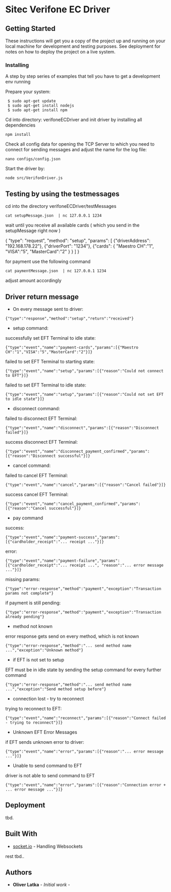 # Sitec Verifone EC Driver

## Getting Started

These instructions will get you a copy of the project up and running on your local machine for development and testing purposes. See deployment for notes on how to deploy the project on a live system.

### Installing

A step by step series of examples that tell you have to get a development env running

Prepare your system:
```
 $ sudo apt-get update
 $ sudo apt-get install nodejs
 $ sudo apt-get install npm
```
Cd into directory: verifoneECDriver and init driver by installing all dependencies
```
npm install
```

Check all config data for opening the TCP Server to which you need to connect for sending messages and adjust the name for the log file:

```
nano configs/config.json
```

Start the driver by:

```
node src/VerifonDriver.js
```



## Testing by using the testmessages

cd into the directory verifoneECDriver/testMessages

```
cat setupMessage.json  | nc 127.0.0.1 1234
```

wait until you receive all available cards ( which you send in the setupMessage right now )

{
  "type": "request",
  "method": "setup",
  "params": [
    {"driverAddress": "192.168.178.22"},
    {"driverPort": "1234"},
    {"cards": {
      "Maestro CH":"1",
      "VISA":"5",
      "MasterCard":"2"
      }
    }
  ]
}

for payment use the following command
```
cat paymentMessage.json  | nc 127.0.0.1 1234
```
adjust amount accordingly



## Driver return message

* On every message sent to driver:
```
{"type":"response","method":"setup","return":"received"}
```


* setup command:

successfully set EFT Terminal to idle state:
```
{"type":"event","name":"payment-cards","params":[{"Maestro CH":"1","VISA":"5","MasterCard":"2"}]}
```

failed to set EFT Terminal to starting state:
```
{"type":"event","name":"setup","params":[{"reason":"Could not connect to EFT"}]}
```

failed to set EFT Terminal to idle state:
```
{"type":"event","name":"setup","params":[{"reason":"Could not set EFT to idle state"}]}
```


*  disconnect command:

failed to disconnect EFT Terminal:
```
{"type":"event","name":"disconnect","params":[{"reason":"Disconnect failed"}]}
```

success disconnect EFT Terminal:
```
{"type":"event","name":"disconnect_payment_confirmed","params":[{"reason":"Disconnect successful"}]}
```


*  cancel command:

failed to cancel EFT Terminal:
```
{"type":"event","name":"cancel","params":[{"reason":"Cancel failed"}]}
```

success cancel EFT Terminal:
```
{"type":"event","name":"cancel_payment_confirmed","params":[{"reason":"Cancel successful"}]}
```



*  pay command

success:
```
{"type":"event","name":"payment-success","params":[{"cardholder_receipt":"... receipt ..."}]}
```

error:
```
{"type":"event","name":"payment-failure","params":[{"cardholder_receipt":"... receipt ...", "reason":"... error message ..."}]}
```

missing params:
```
{"type":"error-response","method":"payment","exception":"Transaction params not complete"}
```

if payment is still pending:
```
{"type":"error-response","method":"payment","exception":"Transaction already pending"}
```


*  method not known

error response gets send on every method, which is not known
```
{"type":"error-response","method":"... send method name ...","exception":"Unknown method"}
```


*  if EFT is not set to setup 

EFT must be in idle state by sending the setup command for every further command
```
{"type":"error-response","method":"... send method name ...","exception":"Send method setup before"}
```


*  connection lost - try to reconnect

trying to reconnect to EFT:
```
{"type":"event","name":"reconnect","params":[{"reason":"Connect failed - trying to reconnect"}]}
```


*  Unknown EFT Error Messages

if EFT sends unknown error to driver:
```
{"type":"event","name":"error","params":[{"reason":"... error message ..."}]}
```


*  Unable to send command to EFT

driver is not able to send command to EFT
```
{"type":"event","name":"error","params":[{"reason":"Connection error + ... error message ..."}]}
```






## Deployment

tbd.

## Built With

* [socket.io](https://www.npmjs.com/package/socket.io/) - Handling Websockets

rest tbd..


## Authors

* **Oliver Latka** - *Initial work* -
